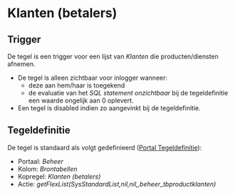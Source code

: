 # Klanten (betalers)

## Trigger

De tegel is een trigger voor een lijst van *Klanten* die producten/diensten afnemen.

* De tegel is alleen zichtbaar voor inlogger wanneer:
  * deze aan hem/haar is toegekend
  * de evaluatie van het *SQL statement onzichtbaar* bij de tegeldefinitie een waarde ongelijk aan 0 oplevert.
* Een tegel is disabled indien zo aangevinkt bij de tegeldefinitie.

## Tegeldefinitie

De tegel is standaard als volgt gedefinieerd ([Portal Tegeldefinitie](/instellen_inrichten/portaldefinitie/portal_tegel.md)):

* Portaal: *Beheer*
* Kolom: *Brontabellen*
* Kopregel: *Klanten (betalers)*
* Actie: *getFlexList(SysStandardList,nil,nil,,beheer_tbproductklanten)*
